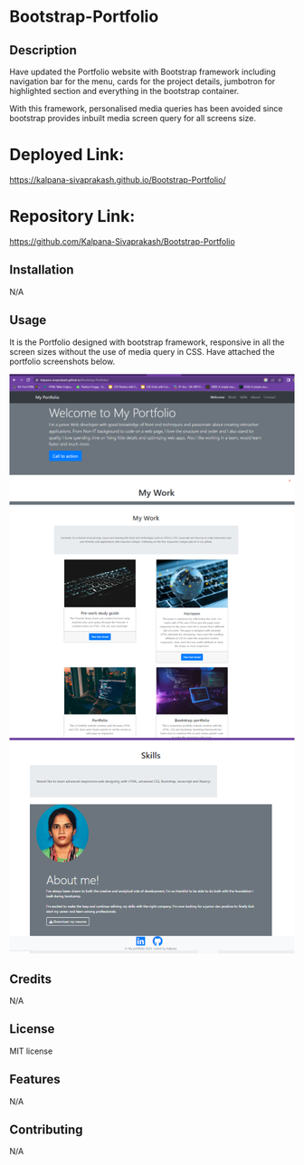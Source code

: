 # Bootstrap-Portfolio

## Description

Have updated the Portfolio website with Bootstrap framework including navigation bar for the menu, cards for the project details, jumbotron for highlighted section and everything in the bootstrap container.

With this framework, personalised media queries has been avoided since bootstrap provides inbuilt media screen query for all screens size.

# Deployed Link:

https://kalpana-sivaprakash.github.io/Bootstrap-Portfolio/

# Repository Link:
https://github.com/Kalpana-Sivaprakash/Bootstrap-Portfolio

## Installation
N/A

## Usage 
It is the Portfolio designed with bootstrap framework, responsive in all the screen sizes without the use of media query in CSS. Have attached the portfolio screenshots below.


![header screenshot](images/Header.PNG)
![MyWork screenshot](images/MyWork.PNG)
![Skills&Contact Screenshot](images/Skills%26Contact.PNG)
## Credits
N/A

## License
MIT license

## Features
N/A

## Contributing
N/A
